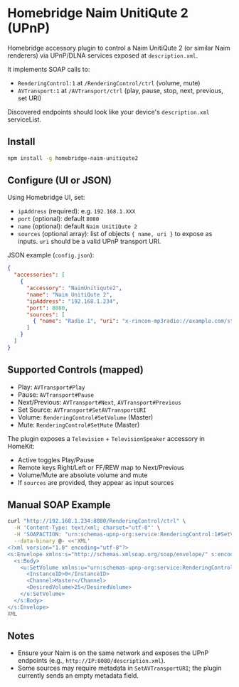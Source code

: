 # Homebridge Naim UnitiQute 2 (UPnP)

Homebridge accessory plugin to control a Naim UnitiQute 2 (or similar Naim renderers) via UPnP/DLNA services exposed at `description.xml`.

It implements SOAP calls to:

- `RenderingControl:1` at `/RenderingControl/ctrl` (volume, mute)
- `AVTransport:1` at `/AVTransport/ctrl` (play, pause, stop, next, previous, set URI)

Discovered endpoints should look like your device's `description.xml` serviceList.

## Install

```bash
npm install -g homebridge-naim-unitiqute2
```

## Configure (UI or JSON)

Using Homebridge UI, set:

- `ipAddress` (required): e.g. `192.168.1.XXX`
- `port` (optional): default `8080`
- `name` (optional): default `Naim UnitiQute 2`
- `sources` (optional array): list of objects `{ name, uri }` to expose as inputs. `uri` should be a valid UPnP transport URI.

JSON example (`config.json`):

```json
{
  "accessories": [
    {
      "accessory": "NaimUnitiqute2",
      "name": "Naim UnitiQute 2",
      "ipAddress": "192.168.1.234",
      "port": 8080,
      "sources": [
        { "name": "Radio 1", "uri": "x-rincon-mp3radio://example.com/stream" }
      ]
    }
  ]
}
```

## Supported Controls (mapped)

- Play: `AVTransport#Play`
- Pause: `AVTransport#Pause`
- Next/Previous: `AVTransport#Next`, `AVTransport#Previous`
- Set Source: `AVTransport#SetAVTransportURI`
- Volume: `RenderingControl#SetVolume` (Master)
- Mute: `RenderingControl#SetMute` (Master)

The plugin exposes a `Television` + `TelevisionSpeaker` accessory in HomeKit:

- Active toggles Play/Pause
- Remote keys Right/Left or FF/REW map to Next/Previous
- Volume/Mute are absolute volume and mute
- If `sources` are provided, they appear as input sources

## Manual SOAP Example

```bash
curl "http://192.168.1.234:8080/RenderingControl/ctrl" \
  -H 'Content-Type: text/xml; charset="utf-8"' \
  -H 'SOAPACTION: "urn:schemas-upnp-org:service:RenderingControl:1#SetVolume"' \
  --data-binary @- <<'XML'
<?xml version="1.0" encoding="utf-8"?>
<s:Envelope xmlns:s="http://schemas.xmlsoap.org/soap/envelope/" s:encodingStyle="http://schemas.xmlsoap.org/soap/encoding/">
  <s:Body>
    <u:SetVolume xmlns:u="urn:schemas-upnp-org:service:RenderingControl:1">
      <InstanceID>0</InstanceID>
      <Channel>Master</Channel>
      <DesiredVolume>25</DesiredVolume>
    </u:SetVolume>
  </s:Body>
</s:Envelope>
XML
```

## Notes

- Ensure your Naim is on the same network and exposes the UPnP endpoints (e.g., `http://IP:8080/description.xml`).
- Some sources may require metadata in `SetAVTransportURI`; the plugin currently sends an empty metadata field.
